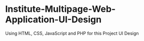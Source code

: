 # Institute-Multipage-Web-Application-UI-Design
Using HTML, CSS, JavaScript and PHP for this Project UI Design
